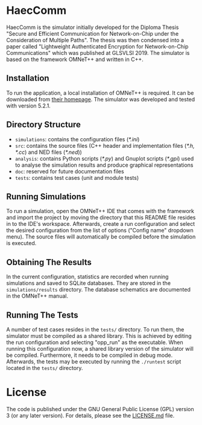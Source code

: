 # HaecComm

HaecComm is the simulator initially developed for the Diploma Thesis "Secure and Efficient Communication for Network-on-Chip under the Consideration
of Multiple Paths". The thesis was then condensed into a paper called "Lightweight Authenticated Encryption for Network-on-Chip Communications" which
was published at GLSVLSI 2019. The simulator is based on the framework OMNeT++ and written in C++.

## Installation

To run the application, a local installation of OMNeT++ is required. It can be downloaded from [their homepage](https://omnetpp.org). The simulator
was developed and tested with version 5.2.1.

## Directory Structure

* `simulations`: contains the configuration files (*\*.ini*)
* `src`: contains the source files (C++ header and implementation files (*\*.h, \*.cc*) and NED files (*\*.ned*))
* `analysis`: contains Python scripts (*\*.py*) and Gnuplot scripts (*\*.gpi*) used to analyse the simulation results and produce graphical
  representations
* `doc`: reserved for future documentation files
* `tests`: contains test cases (unit and module tests)

## Running Simulations

To run a simulation, open the OMNeT++ IDE that comes with the framework and import the project by moving the directory that this README file resides
in to the IDE's workspace. Afterwards, create a run configuration and select the desired configuration from the list of options ("Config name"
dropdown menu).  The source files will automatically be compiled before the simulation is executed.

## Obtaining The Results

In the current configuration, statistics are recorded when running simulations and saved to SQLite databases. They are stored in the
`simulations/results` directory. The database schematics are documented in the OMNeT++ manual.

## Running The Tests

A number of test cases resides in the `tests/` directory. To run them, the simulator must be compiled as a shared library. This is achieved by editing
the run configuration and selecting "opp_run" as the executable. When running this configuration now, a shared library version of the simulator will
be compiled.  Furthermore, it needs to be compiled in debug mode. Afterwards, the tests may be executed by running the `./runtest` script located in
the `tests/` directory.

# License

The code is published under the GNU General Public License (GPL) version 3 (or any later version). For details, please see the
[LICENSE.md](LICENSE.md) file.
